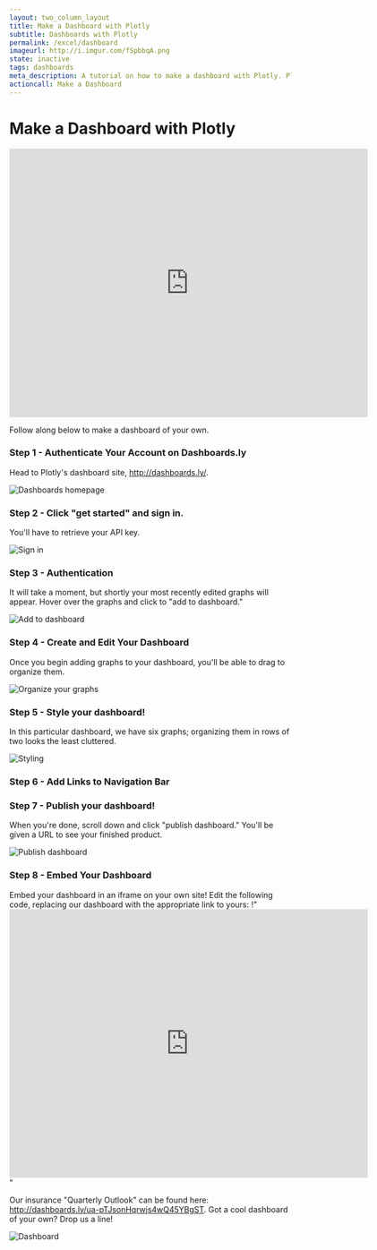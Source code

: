 ```yaml
---
layout: two_column_layout
title: Make a Dashboard with Plotly
subtitle: Dashboards with Plotly
permalink: /excel/dashboard
imageurl: http://i.imgur.com/fSpbbqA.png
state: inactive
tags: dashboards
meta_description: A tutorial on how to make a dashboard with Plotly. Plotly is the easiest and fastest way to make and share graphs online.
actioncall: Make a Dashboard
---
```


# Make a Dashboard with Plotly

<iframe width="640" height="480" frameborder="0" seamless="seamless" scrolling="no" src="http://dashboards.ly/ua-pTJsonHqrwjs4wQ45YBgST"></iframe>

Follow along below to make a dashboard of your own.

### Step 1 - Authenticate Your Account on Dashboards.ly

Head to Plotly's dashboard site, http://dashboards.ly/.

![Dashboards homepage](http://i.imgur.com/5DyFtIl.png)
 
### Step 2 - Click "get started" and sign in. 

You'll have to retrieve your API key.
 
![Sign in](http://i.imgur.com/CO5K1Nh.png)

### Step 3 - Authentication

It will take a moment, but shortly your most recently edited graphs will appear. Hover over the graphs and click to "add to dashboard."

![Add to dashboard](http://i.imgur.com/PTHsUP3.png)   
   
### Step 4 - Create and Edit Your Dashboard 

Once you begin adding graphs to your dashboard, you'll be able to drag to organize them.
   
![Organize your graphs](http://i.imgur.com/az5lky1.png)

### Step 5 - Style your dashboard! 

In this particular dashboard, we have six graphs; organizing them in rows of two looks the least cluttered.

![Styling](http://i.imgur.com/9Thf85r.png)

### Step 6 - Add Links to Navigation Bar

   
### Step 7 - Publish your dashboard! 

When you're done, scroll down and click "publish dashboard." You'll be given a URL to see your finished product.

![Publish dashboard](http://i.imgur.com/jvtVyVT.png)

### Step 8 - Embed Your Dashboard
 
Embed your dashboard in an iframe on your own site! Edit the following code, replacing our dashboard with the appropriate link to yours: !"<iframe width="640" height="480" frameborder="0" seamless="seamless" scrolling="no" src="http://dashboards.ly/ua-pTJsonHqrwjs4wQ45YBgST"></iframe>" 
   
Our insurance "Quarterly Outlook" can be found here: http://dashboards.ly/ua-pTJsonHqrwjs4wQ45YBgST. Got a cool dashboard of your own? Drop us a line!

![Dashboard](http://i.imgur.com/jKd27n7.png)
